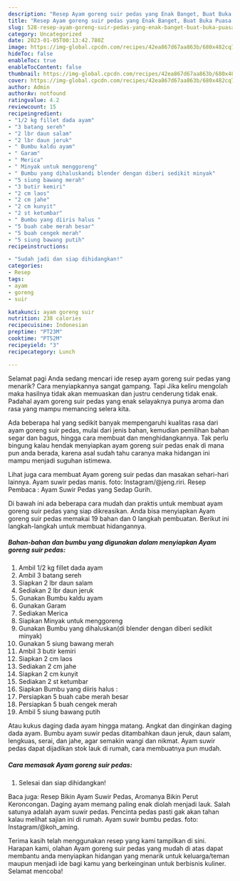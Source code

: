 ```yaml
---
description: "Resep Ayam goreng suir pedas yang Enak Banget, Buat Buka Puasa Bisa Manjain Lidah"
title: "Resep Ayam goreng suir pedas yang Enak Banget, Buat Buka Puasa Bisa Manjain Lidah"
slug: 528-resep-ayam-goreng-suir-pedas-yang-enak-banget-buat-buka-puasa-bisa-manjain-lidah
category: Uncategorized
date: 2023-01-05T00:13:42.780Z
image: https://img-global.cpcdn.com/recipes/42ea867d67aa863b/680x482cq70/ayam-goreng-suir-pedas-foto-resep-utama.jpg
hideToc: false
enableToc: true
enableTocContent: false
thumbnail: https://img-global.cpcdn.com/recipes/42ea867d67aa863b/680x482cq70/ayam-goreng-suir-pedas-foto-resep-utama.jpg
cover: https://img-global.cpcdn.com/recipes/42ea867d67aa863b/680x482cq70/ayam-goreng-suir-pedas-foto-resep-utama.jpg
author: Admin
authorAv: notfound
ratingvalue: 4.2
reviewcount: 15
recipeingredient:
- "1/2 kg fillet dada ayam"
- "3 batang sereh"
- "2 lbr daun salam"
- "2 lbr daun jeruk"
- " Bumbu kaldu ayam"
- " Garam"
- " Merica"
- " Minyak untuk menggoreng"
- " Bumbu yang dihaluskandi blender dengan diberi sedikit minyak"
- "5 siung bawang merah"
- "3 butir kemiri"
- "2 cm laos"
- "2 cm jahe"
- "2 cm kunyit"
- "2 st ketumbar"
- " Bumbu yang diiris halus "
- "5 buah cabe merah besar"
- "5 buah cengek merah"
- "5 siung bawang putih"
recipeinstructions:

- "Sudah jadi dan siap dihidangkan!"
categories:
- Resep
tags:
- ayam
- goreng
- suir

katakunci: ayam goreng suir 
nutrition: 238 calories
recipecuisine: Indonesian
preptime: "PT23M"
cooktime: "PT52M"
recipeyield: "3"
recipecategory: Lunch

---
```



Selamat pagi Anda sedang mencari ide resep ayam goreng suir pedas yang menarik? Cara menyiapkannya sangat gampang. Tapi Jika keliru mengolah maka hasilnya tidak akan memuaskan dan justru cenderung tidak enak. Padahal ayam goreng suir pedas yang enak selayaknya punya aroma dan rasa yang mampu memancing selera kita.


Ada beberapa hal yang sedikit banyak mempengaruhi kualitas rasa dari ayam goreng suir pedas, mulai dari jenis bahan, kemudian pemilihan bahan segar dan bagus, hingga cara membuat dan menghidangkannya. Tak perlu bingung kalau hendak menyiapkan ayam goreng suir pedas enak di mana pun anda berada, karena asal sudah tahu caranya maka hidangan ini mampu menjadi suguhan istimewa.

Lihat juga cara membuat Ayam goreng suir pedas dan masakan sehari-hari lainnya. Ayam suwir pedas manis. foto: Instagram/@jeng.riri. Resep Pembaca : Ayam Suwir Pedas yang Sedap Gurih.


Di bawah ini ada beberapa cara mudah dan praktis untuk membuat ayam goreng suir pedas yang siap dikreasikan. Anda bisa menyiapkan Ayam goreng suir pedas memakai 19 bahan dan 0 langkah pembuatan. Berikut ini langkah-langkah untuk membuat hidangannya.

<!--inarticleads1-->

##### Bahan-bahan dan bumbu yang digunakan dalam menyiapkan Ayam goreng suir pedas:

1. Ambil 1/2 kg fillet dada ayam
1. Ambil 3 batang sereh
1. Siapkan 2 lbr daun salam
1. Sediakan 2 lbr daun jeruk
1. Gunakan  Bumbu kaldu ayam
1. Gunakan  Garam
1. Sediakan  Merica
1. Siapkan  Minyak untuk menggoreng
1. Gunakan  Bumbu yang dihaluskan(di blender dengan diberi sedikit minyak)
1. Gunakan 5 siung bawang merah
1. Ambil 3 butir kemiri
1. Siapkan 2 cm laos
1. Sediakan 2 cm jahe
1. Siapkan 2 cm kunyit
1. Sediakan 2 st ketumbar
1. Siapkan  Bumbu yang diiris halus :
1. Persiapkan 5 buah cabe merah besar
1. Persiapkan 5 buah cengek merah
1. Ambil 5 siung bawang putih


Atau kukus daging dada ayam hingga matang. Angkat dan dinginkan daging dada ayam. Bumbu ayam suwir pedas ditambahkan daun jeruk, daun salam, lengkuas, serai, dan jahe, agar semakin wangi dan nikmat. Ayam suwir pedas dapat dijadikan stok lauk di rumah, cara membuatnya pun mudah. 

<!--inarticleads2-->

##### Cara memasak Ayam goreng suir pedas:


1. Selesai dan siap dihidangkan!

Baca juga: Resep Bikin Ayam Suwir Pedas, Aromanya Bikin Perut Keroncongan. Daging ayam memang paling enak diolah menjadi lauk. Salah satunya adalah ayam suwir pedas. Pencinta pedas pasti gak akan tahan kalau melihat sajian ini di rumah. Ayam suwir bumbu pedas. foto: Instagram/@koh_aming. 

Terima kasih telah menggunakan resep yang kami tampilkan di sini. Harapan kami, olahan Ayam goreng suir pedas yang mudah di atas dapat membantu anda menyiapkan hidangan yang menarik untuk keluarga/teman maupun menjadi ide bagi kamu yang berkeinginan untuk berbisnis kuliner. Selamat mencoba!

